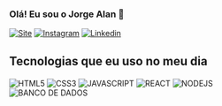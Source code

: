 ### Olá! Eu sou o Jorge Alan  👋


[![Site](https://img.shields.io/website?label=jorgepaz.com.br&style=for-the-badge&url=http://jorgepaz.com.br/)](http://jorgepaz.com.br/)
[![Instagram](https://img.shields.io/badge/Instagram-E4405F?style=for-the-badge&logo=instagram&logoColor=white)](http://jorgepaz.com.br/)
[![Linkedin](https://img.shields.io/badge/LinkedIn-0077B5?style=for-the-badge&logo=linkedin&logoColor=white)](http://jorgepaz.com.br/)


## Tecnologias que eu uso no meu dia

<div>
 <img align="center" alt="HTML5" src="https://img.shields.io/badge/HTML5-E34F26?style=for-the-badge&logo=html5&logoColor=white" />
 <img align="center" alt="CSS3" src="https://img.shields.io/badge/CSS3-1572B6?style=for-the-badge&logo=css3&logoColor=white" />
 <img align="center" alt="JAVASCRIPT" src="https://img.shields.io/badge/JavaScript-F7DF1E?style=for-the-badge&logo=javascript&logoColor=black" />
 <img align="center" alt="REACT" src="https://img.shields.io/badge/React-20232A?style=for-the-badge&logo=react&logoColor=61DAFB" />
 <img align="center" alt="NODEJS" src="https://img.shields.io/badge/Node.js-43853D?style=for-the-badge&logo=node.js&logoColor=white" />
 <img align="center" alt="BANCO DE DADOS" src="http://jorgepaz.com.br/logos/logosSql1.png" />
 
</div>


